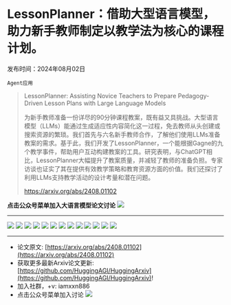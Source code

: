 # LessonPlanner：借助大型语言模型，助力新手教师制定以教学法为核心的课程计划。
发布时间：2024年08月02日

`Agent应用`
> LessonPlanner: Assisting Novice Teachers to Prepare Pedagogy-Driven Lesson Plans with Large Language Models
>
> 为新手教师准备一份详尽的90分钟课程教案，既有益又具挑战。大型语言模型（LLMs）能通过生成适应性内容简化这一过程，免去教师从头创建或搜索资源的繁琐。我们首先与六名新手教师合作，了解他们使用LLMs准备教案的需求。基于此，我们开发了LessonPlanner，一个能根据Gagne的九个教学事件，帮助用户互动构建教案的工具。研究表明，与ChatGPT相比，LessonPlanner大幅提升了教案质量，并减轻了教师的准备负担。专家访谈也证实了其在提供有效教学策略和教育资源方面的价值。我们还探讨了利用LLMs支持教学活动的设计考量和潜在问题。
>
> https://arxiv.org/abs/2408.01102

**点击公众号菜单加入大语言模型论文讨论**
![](https://raw.githubusercontent.com/HuggingAGI/wx_assets/main/2024/07/31/1722434818326-94339e92-22f1-4472-9d27-fed232f70b5d.jpeg)
<hr />

![](https://raw.githubusercontent.com/HuggingAGI/HuggingArxiv/main/paper_images/2408.01102/lesson_plan_preparation_process.png)
![](https://raw.githubusercontent.com/HuggingAGI/HuggingArxiv/main/paper_images/2408.01102/x1.png)
![](https://raw.githubusercontent.com/HuggingAGI/HuggingArxiv/main/paper_images/2408.01102/x2.png)
![](https://raw.githubusercontent.com/HuggingAGI/HuggingArxiv/main/paper_images/2408.01102/x3.png)
![](https://raw.githubusercontent.com/HuggingAGI/HuggingArxiv/main/paper_images/2408.01102/x4.png)
![](https://raw.githubusercontent.com/HuggingAGI/HuggingArxiv/main/paper_images/2408.01102/x5.png)
![](https://raw.githubusercontent.com/HuggingAGI/HuggingArxiv/main/paper_images/2408.01102/x6.png)
![](https://raw.githubusercontent.com/HuggingAGI/HuggingArxiv/main/paper_images/2408.01102/x7.png)
![](https://raw.githubusercontent.com/HuggingAGI/HuggingArxiv/main/paper_images/2408.01102/x8.png)
![](https://raw.githubusercontent.com/HuggingAGI/HuggingArxiv/main/paper_images/2408.01102/reaa1eng.jpg)
![](https://raw.githubusercontent.com/HuggingAGI/HuggingArxiv/main/paper_images/2408.01102/reaa2eng.jpg)
![](https://raw.githubusercontent.com/HuggingAGI/HuggingArxiv/main/paper_images/2408.01102/reaa3eng.jpg)
![](https://raw.githubusercontent.com/HuggingAGI/HuggingArxiv/main/paper_images/2408.01102/reaa4eng.jpg)

<hr />

- 论文原文: [https://arxiv.org/abs/2408.01102](https://arxiv.org/abs/2408.01102)
- 获取更多最新Arxiv论文更新: [https://github.com/HuggingAGI/HuggingArxiv](https://github.com/HuggingAGI/HuggingArxiv)!
- 加入社群，+v: iamxxn886
- 点击公众号菜单加入讨论
![](https://raw.githubusercontent.com/HuggingAGI/wx_assets/main/2024/07/31/1722434818326-94339e92-22f1-4472-9d27-fed232f70b5d.jpeg)